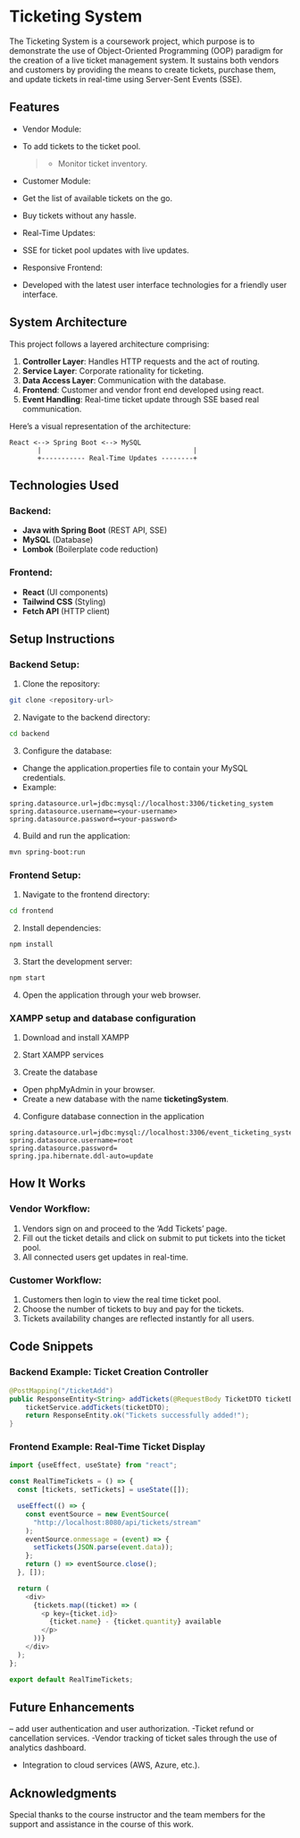# Ticketing System

The Ticketing System is a coursework project, which purpose is to demonstrate the use of Object-Oriented Programming (OOP) paradigm for the creation of a live ticket management system. It sustains both vendors and customers by providing the means to create tickets, purchase them, and update tickets in real-time using Server-Sent Events (SSE).

## Features

- Vendor Module:
- To add tickets to the ticket pool.

  > - Monitor ticket inventory.

- Customer Module:
- Get the list of available tickets on the go.
- Buy tickets without any hassle.

- Real-Time Updates:
- SSE for ticket pool updates with live updates.
- Responsive Frontend:
- Developed with the latest user interface technologies for a friendly user interface.

## System Architecture

This project follows a layered architecture comprising:

1. **Controller Layer**: Handles HTTP requests and the act of routing.
2. **Service Layer**: Corporate rationality for ticketing.
3. **Data Access Layer**: Communication with the database.
4. **Frontend**: Customer and vendor front end developed using react.
5. **Event Handling**: Real-time ticket update through SSE based real communication.

Here’s a visual representation of the architecture:

```
React <--> Spring Boot <--> MySQL
       |                                      |
       +----------- Real-Time Updates --------+
```

## Technologies Used

### Backend:

- **Java with Spring Boot** (REST API, SSE)
- **MySQL** (Database)
- **Lombok** (Boilerplate code reduction)

### Frontend:

- **React** (UI components)
- **Tailwind CSS** (Styling)
- **Fetch API** (HTTP client)

## Setup Instructions

### Backend Setup:

1. Clone the repository:

```bash
git clone <repository-url>
```

2. Navigate to the backend directory:

```bash
cd backend
```

3. Configure the database:

- Change the application.properties file to contain your MySQL credentials.
- Example:

```properties
spring.datasource.url=jdbc:mysql://localhost:3306/ticketing_system
spring.datasource.username=<your-username>
spring.datasource.password=<your-password>
```

4. Build and run the application:

```bash
mvn spring-boot:run
```

### Frontend Setup:

1. Navigate to the frontend directory:

```bash
cd frontend
```

2. Install dependencies:

```bash
npm install
```

3. Start the development server:

```bash
npm start
```

4. Open the application through your web browser.

### XAMPP setup and database configuration

1. Download and install XAMPP

2. Start XAMPP services

3. Create the database

- Open phpMyAdmin in your browser.
- Create a new database with the name **ticketingSystem**.

4. Configure database connection in the application

```properties
spring.datasource.url=jdbc:mysql://localhost:3306/event_ticketing_system
spring.datasource.username=root
spring.datasource.password=
spring.jpa.hibernate.ddl-auto=update
```

## How It Works

### Vendor Workflow:

1. Vendors sign on and proceed to the ‘Add Tickets’ page.
2. Fill out the ticket details and click on submit to put tickets into the ticket pool.
3. All connected users get updates in real-time.

### Customer Workflow:

1. Customers then login to view the real time ticket pool.
2. Choose the number of tickets to buy and pay for the tickets.
3. Tickets availability changes are reflected instantly for all users.

## Code Snippets

### Backend Example: Ticket Creation Controller

```java
@PostMapping("/ticketAdd")
public ResponseEntity<String> addTickets(@RequestBody TicketDTO ticketDTO) {
    ticketService.addTickets(ticketDTO);
    return ResponseEntity.ok("Tickets successfully added!");
}
```

### Frontend Example: Real-Time Ticket Display

```javascript
import {useEffect, useState} from "react";

const RealTimeTickets = () => {
  const [tickets, setTickets] = useState([]);

  useEffect(() => {
    const eventSource = new EventSource(
      "http://localhost:8080/api/tickets/stream"
    );
    eventSource.onmessage = (event) => {
      setTickets(JSON.parse(event.data));
    };
    return () => eventSource.close();
  }, []);

  return (
    <div>
      {tickets.map((ticket) => (
        <p key={ticket.id}>
          {ticket.name} - {ticket.quantity} available
        </p>
      ))}
    </div>
  );
};

export default RealTimeTickets;
```

## Future Enhancements

– add user authentication and user authorization.
-Ticket refund or cancellation services.
-Vendor tracking of ticket sales through the use of analytics dashboard.

- Integration to cloud services (AWS, Azure, etc.).

## Acknowledgments

Special thanks to the course instructor and the team members for the support and assistance in the course of this work.
